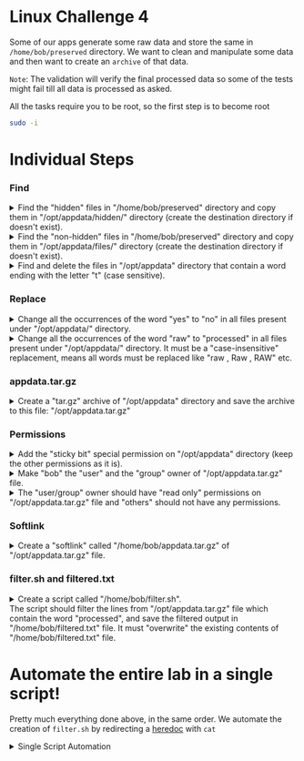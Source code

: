 # Linux Challenge 4

Some of our apps generate some raw data and store the same in `/home/bob/preserved` directory. We want to clean and manipulate some data and then want to create an `archive` of that data.

`Note`: The validation will verify the final processed data so some of the tests might fail till all data is processed as asked.



All the tasks require you to be root, so the first step is to become root

```bash
sudo -i
```

# Individual Steps

### Find

<details>
<summary>Find the "hidden" files in "/home/bob/preserved" directory and copy them in "/opt/appdata/hidden/" directory (create the destination directory if doesn't exist).</summary>

```bash
mkdir -p /opt/appdata/hidden
find /home/bob/preserved -type f -name ".*" -exec cp "{}" /opt/appdata/hidden/ \;
```

</details>

<details>
<summary>Find the "non-hidden" files in "/home/bob/preserved" directory and copy them in "/opt/appdata/files/" directory (create the destination directory if doesn't exist).</summary>

```bash
mkdir -p /opt/appdata/files
find /home/bob/preserved -type f -not -name ".*" -exec cp "{}" /opt/appdata/files/ \;
```

</details>

<details>
<summary>Find and delete the files in "/opt/appdata" directory that contain a word ending with the letter "t" (case sensitive).</summary>

```bash
rm -f $(find /opt/appdata/ -type f -exec grep -l 't\>' "{}"  \; )
```

</details>

### Replace

<details>
<summary>Change all the occurrences of the word "yes" to "no" in all files present under "/opt/appdata/" directory.</summary>

```bash
find /opt/appdata -type f -name "*" -exec sed -i 's/\byes\b/no/g' "{}" \;
```

</details>

<details>
<summary>Change all the occurrences of the word "raw" to "processed" in all files present under "/opt/appdata/" directory. It must be a "case-insensitive" replacement, means all words must be replaced like "raw , Raw , RAW" etc.</summary>

```bash
find /opt/appdata -type f -name "*" -exec sed -i 's/\braw\b/processed/ig' "{}" \;
```

</details>

### appdata.tar.gz

<details>
<summary>Create a "tar.gz" archive of "/opt/appdata" directory and save the archive to this file: "/opt/appdata.tar.gz"</summary>

```bash
cd /opt
# /opt/appdata contains the final processed data
tar -zcf appdata.tar.gz appdata
```

</details>

### Permissions

<details>
<summary>Add the "sticky bit" special permission on "/opt/appdata" directory (keep the other permissions as it is).</summary>

```bash
chmod +t /opt/appdata
```

</details>

<details>
<summary>Make "bob" the "user" and the "group" owner of "/opt/appdata.tar.gz" file.</summary>

```bash
chown bob:bob /opt/appdata.tar.gz
```

</details>

<details>
<summary>The "user/group" owner should have "read only" permissions on "/opt/appdata.tar.gz" file and "others" should not have any permissions.</summary>

```bash
chmod 440 /opt/appdata.tar.gz
```

</details>

### Softlink

<details>
<summary>
Create a "softlink" called "/home/bob/appdata.tar.gz" of "/opt/appdata.tar.gz" file.</summary>

```bash
ln -s /opt/appdata.tar.gz /home/bob/appdata.tar.gz
```

</details>

### filter.sh and filtered.txt

<details>
<summary>Create a script called "/home/bob/filter.sh".<br>The script should filter the lines from "/opt/appdata.tar.gz" file which contain the word "processed", and save the filtered output in "/home/bob/filtered.txt" file. It must "overwrite" the existing contents of "/home/bob/filtered.txt" file.</summary>

```bash
vi /home/bob/filter.sh
```

Add the following lines and save it.

```bash
#!/bin/bash

tar -xzOf /opt/appdata.tar.gz | grep processed > /home/bob/filtered.txt
```

Make executable, and run it

```bash
chmod +x /home/bob/filter.sh
/home/bob/filter.sh
```
</details>

# Automate the entire lab in a single script!

Pretty much everything done above, in the same order. We automate the creation of `filter.sh` by redirecting a [heredoc](https://linuxize.com/post/bash-heredoc/) with `cat`

<details>
<summary>Single Script Automation</summary>

```bash
{
# Start lab and paste this entire script to the command prompt.
# When it completes, press the check button.
sudo -i

#################################
#
# Find
#
#################################

mkdir -p /opt/appdata/hidden
mkdir -p /opt/appdata/files
# Hidden files
find /home/bob/preserved -type f -name ".*" -exec cp "{}" /opt/appdata/hidden/ \;
# non-hidden files
find /home/bob/preserved -type f -not -name ".*" -exec cp "{}" /opt/appdata/files/ \;
# delete files with words ending in 't'
rm -f $(find /opt/appdata/ -type f  -exec grep -l 't\>' "{}"  \; )

#################################
#
# Replace:
#
#################################

# Change all the occurrences of the word "yes" to "no"
find /opt/appdata -type f -name "*" -exec sed -i 's/\byes\b/no/g' "{}" \;
# Change all the occurrences of the word "raw" to "processed"
find /opt/appdata -type f -name "*" -exec sed -i 's/\braw\b/processed/ig' "{}" \;

#################################
#
# appdata.tar.gz
#
#################################

# Create a "tar.gz" archive of "/opt/appdata" directory and save the archive to this file: "/opt/appdata.tar.gz"
cd /opt
tar -zcf appdata.tar.gz appdata

#################################
#
# Permissions
#
#################################

# Sticky bit
chmod +t /opt/appdata
# Make bob owner
chown bob:bob /opt/appdata.tar.gz
# Set read-only
chmod 440 /opt/appdata.tar.gz

#################################
#
# Softlink
#
#################################

ln -s /opt/appdata.tar.gz /home/bob/appdata.tar.gz

#################################
#
# Filter.sh 
#
#################################

cat <<'EOF' > /home/bob/filter.sh
#!/bin/bash

tar -xzOf /opt/appdata.tar.gz | grep processed > /home/bob/filtered.txt
EOF

chmod +x /home/bob/filter.sh

#################################
#
# Filtered.txt
#
#################################

# Execute our script
/home/bob/filter.sh
}
```
</details>
